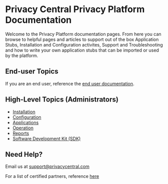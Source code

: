 # Privacy Central Privacy Platform Documentation

Welcome to the Privacy Platform documentation pages.  From here you can browse to helpful pages and articles to support out of the box Application Stubs, Installation and Configuration activites, Support and Troubleshooting and how to write your own application stubs that can be imported or used by the platform.

##  End-user Topics

If you are an end user, reference the [end user documentation](./EndUser/README.md).

## High-Level Topics (Administrators)

-   [Installation](./Installation/README.md)
-   [Configuration](./Configuration/README.md)
-   [Applications](./Applications/README.md)
-   [Operation](./Operation/README.md)
-   [Reports](./Reports/README.md)
-   [Software Development Kit (SDK)](./SDK/README.md)

## Need Help?  

Email us at [support@privacycentral.com](mailto:support@privacycentralcom)

For a list of certified partners, reference [here](Partners.md)